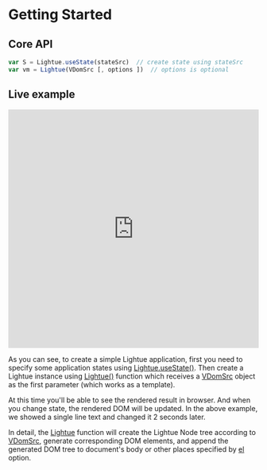 # Getting Started

## Core API
```js
var S = Lightue.useState(stateSrc)  // create state using stateSrc
var vm = Lightue(VDomSrc [, options ])  // options is optional
```

## Live example
<iframe height="480" style="width: 100%;" scrolling="no" title="Getting Started" src="https://codepen.io/lxl898/embed/gOvvOPy?default-tab=js%2Cresult&editable=true" frameborder="no" loading="lazy" allowtransparency="true" allowfullscreen="true">
  See the Pen <a href="https://codepen.io/lxl898/pen/gOvvOPy">
  Getting Started</a> by lxl (<a href="https://codepen.io/lxl898">@lxl898</a>)
  on <a href="https://codepen.io">CodePen</a>.
</iframe>

As you can see, to create a simple Lightue application, first you need to specify some application states using [Lightue.useState()](../api/global#usestate-statesrc). Then create a Lightue instance using [Lightue()](../api/global) function which receives a [VDomSrc](../api/template) object as the first parameter (which works as a template).

At this time you'll be able to see the rendered result in browser. And when you change state, the rendered DOM will be updated. In the above example, we showed a single line text and changed it 2 seconds later.

In detail, the [Lightue](../api/global) function will create the Lightue Node tree according to [VDomSrc](../api/template), generate corresponding DOM elements, and append the generated DOM tree to document's body or other places specified by [el](../api/global#options) option.
